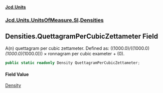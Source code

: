 #### [Jcd.Units](index.md 'index')
### [Jcd.Units.UnitsOfMeasure.SI](Jcd.Units.UnitsOfMeasure.SI.md 'Jcd.Units.UnitsOfMeasure.SI').[Densities](Densities.md 'Jcd.Units.UnitsOfMeasure.SI.Densities')

## Densities.QuettagramPerCubicZettameter Field

A(n) quettagram per cubic zettameter. Defined as: ((1000.0)/((1000.0)*(1000.0)*(1000.0))) × ronnagram per cubic exameter + (0).

```csharp
public static readonly Density QuettagramPerCubicZettameter;
```

#### Field Value
[Density](Density.md 'Jcd.Units.UnitTypes.Density')